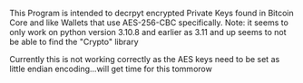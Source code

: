 This Program is intended to decrpyt encrypted Private Keys found in Bitcoin Core and like Wallets that use AES-256-CBC specifically.
Note: it seems to only work on python version 3.10.8 and earlier as 3.11 and up seems to not be able to find the "Crypto" library


Currently this is not working correctly as the AES keys need to be set as little endian encoding...will get time for this tommorow
